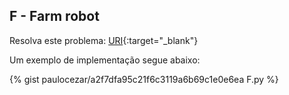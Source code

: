 
## F - Farm robot

Resolva este problema:
[URI][uri-2349]{:target="_blank"}

Um exemplo de implementação segue abaixo:

{% gist paulocezar/a2f7dfa95c21f6c3119a6b69c1e0e6ea F.py %}

[uri-2349]: https://www.urionlinejudge.com.br/judge/pt/problems/view/2349


